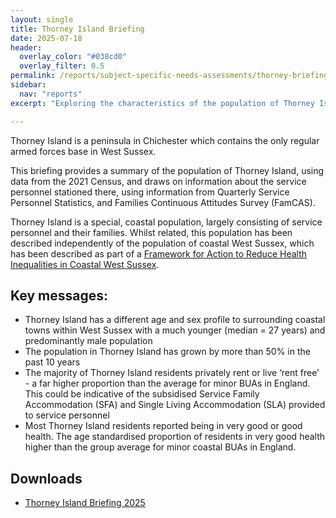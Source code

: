 ```yaml
---
layout: single 
title: Thorney Island Briefing
date: 2025-07-18
header:
  overlay_color: "#038cd0"
  overlay_filter: 0.5
permalink: /reports/subject-specific-needs-assessments/thorney-briefing/
sidebar:
  nav: "reports"
excerpt: "Exploring the characteristics of the population of Thorney Island"

---
```

Thorney Island is a peninsula in Chichester which contains the only regular armed forces base in West Sussex. 

This briefing provides a summary of the population of Thorney Island, using data from the 2021 Census, and draws on information about the service personnel stationed there, using information from Quarterly Service Personnel Statistics, and Families Continuous Attitudes Survey (FamCAS).

Thorney Island is a special, coastal population, largely consisting of service personnel and their families. Whilst related, this population has been described independently of the population of coastal West Sussex, which has been described as part of a [Framework for Action to Reduce Health Inequalities in Coastal West Sussex](/reports/ssna-coastal.md).

## Key messages: 

+ Thorney Island has a different age and sex profile to surrounding coastal towns within West Sussex with a much younger (median = 27 years) and predominantly male population
+ The population in Thorney Island has grown by more than 50% in the past 10 years
+ The majority of Thorney Island residents privately rent or live ‘rent free’ - a far higher proportion than the average for minor BUAs in England. This could be indicative of the subsidised Service Family Accommodation (SFA) and Single Living Accommodation (SLA) provided to service personnel
+ Most Thorney Island residents reported being in very good or good health. The age standardised proportion of residents in very good health higher than the group average for minor coastal BUAs in England. 

## Downloads

+ [Thorney Island Briefing 2025](/assets/pdf/coastal_briefings/2025_05_Thorney_Island_Briefing_V3.pdf)
